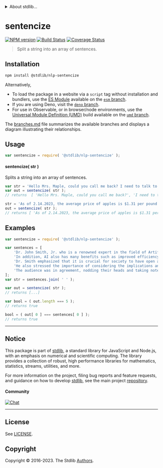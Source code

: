<!--

@license Apache-2.0

Copyright (c) 2023 The Stdlib Authors.

Licensed under the Apache License, Version 2.0 (the "License");
you may not use this file except in compliance with the License.
You may obtain a copy of the License at

   http://www.apache.org/licenses/LICENSE-2.0

Unless required by applicable law or agreed to in writing, software
distributed under the License is distributed on an "AS IS" BASIS,
WITHOUT WARRANTIES OR CONDITIONS OF ANY KIND, either express or implied.
See the License for the specific language governing permissions and
limitations under the License.

-->


<details>
  <summary>
    About stdlib...
  </summary>
  <p>We believe in a future in which the web is a preferred environment for numerical computation. To help realize this future, we've built stdlib. stdlib is a standard library, with an emphasis on numerical and scientific computation, written in JavaScript (and C) for execution in browsers and in Node.js.</p>
  <p>The library is fully decomposable, being architected in such a way that you can swap out and mix and match APIs and functionality to cater to your exact preferences and use cases.</p>
  <p>When you use stdlib, you can be absolutely certain that you are using the most thorough, rigorous, well-written, studied, documented, tested, measured, and high-quality code out there.</p>
  <p>To join us in bringing numerical computing to the web, get started by checking us out on <a href="https://github.com/stdlib-js/stdlib">GitHub</a>, and please consider <a href="https://opencollective.com/stdlib">financially supporting stdlib</a>. We greatly appreciate your continued support!</p>
</details>

# sentencize

[![NPM version][npm-image]][npm-url] [![Build Status][test-image]][test-url] [![Coverage Status][coverage-image]][coverage-url] <!-- [![dependencies][dependencies-image]][dependencies-url] -->

> Split a string into an array of sentences.

<section class="intro">

</section>

<!-- /.intro -->

<section class="installation">

## Installation

```bash
npm install @stdlib/nlp-sentencize
```

Alternatively,

-   To load the package in a website via a `script` tag without installation and bundlers, use the [ES Module][es-module] available on the [`esm` branch][esm-url].
-   If you are using Deno, visit the [`deno` branch][deno-url].
-   For use in Observable, or in browser/node environments, use the [Universal Module Definition (UMD)][umd] build available on the [`umd` branch][umd-url].

The [branches.md][branches-url] file summarizes the available branches and displays a diagram illustrating their relationships.

</section>

<section class="usage">

## Usage

```javascript
var sentencize = require( '@stdlib/nlp-sentencize' );
```

#### sentencize( str )

Splits a string into an array of sentences.

```javascript
var str = 'Hello Mrs. Maple, could you call me back? I need to talk to you about something.';
var out = sentencize( str );
// returns  [ 'Hello Mrs. Maple, could you call me back?', 'I need to talk to you about something.' ]

str = 'As of 2.14.2023, the average price of apples is $1.31 per pound! Inflation has been a strain on the economy.';
out = sentencize( str );
// returns [ 'As of 2.14.2023, the average price of apples is $1.31 per pound!', 'Inflation has been a strain on the economy.' ]
```

</section>

<!-- /.usage -->

<section class="examples">

## Examples

<!-- eslint no-undef: "error" -->

```javascript
var sentencize = require( '@stdlib/nlp-sentencize' );

var sentences = [
    'Dr. John Smith, Jr. who is a renowned expert in the field of Artificial Intelligence, and who has published numerous papers on the subject, e.g. "Machine Learning for Dummies", "The Future of AI", etc., gave a lecture at the annual AI conference yesterday and stated that AI technology is rapidly advancing, but we must be cautious of its potential consequences such as job displacement, privacy concerns, and ethical dilemmas.',
    'In addition, AI also has many benefits such as improved efficiency and accuracy, and the ability to process large amounts of data.',
    'Dr. Smith emphasized that it is crucial for society to have open and honest discussions about the development and deployment of AI to ensure its responsible and beneficial use for all.',
    'He also stressed the importance of considering the implications and consequences of AI, i.e. it must not be developed or used in a way that is harmful or unethical.',
    'The audience was in agreement, nodding their heads and taking notes throughout the lecture.'
];
var str = sentences.join( ' ' );

var out = sentencize( str );
// returns [...]

var bool = ( out.length === 5 );
// returns true

bool = ( out[ 0 ] === sentences[ 0 ] );
// returns true
```

</section>

<!-- /.examples -->

<!-- Section for related `stdlib` packages. Do not manually edit this section, as it is automatically populated. -->

<section class="related">

</section>

<!-- /.related -->

<!-- Section for all links. Make sure to keep an empty line after the `section` element and another before the `/section` close. -->


<section class="main-repo" >

* * *

## Notice

This package is part of [stdlib][stdlib], a standard library for JavaScript and Node.js, with an emphasis on numerical and scientific computing. The library provides a collection of robust, high performance libraries for mathematics, statistics, streams, utilities, and more.

For more information on the project, filing bug reports and feature requests, and guidance on how to develop [stdlib][stdlib], see the main project [repository][stdlib].

#### Community

[![Chat][chat-image]][chat-url]

---

## License

See [LICENSE][stdlib-license].


## Copyright

Copyright &copy; 2016-2023. The Stdlib [Authors][stdlib-authors].

</section>

<!-- /.stdlib -->

<!-- Section for all links. Make sure to keep an empty line after the `section` element and another before the `/section` close. -->

<section class="links">

[npm-image]: http://img.shields.io/npm/v/@stdlib/nlp-sentencize.svg
[npm-url]: https://npmjs.org/package/@stdlib/nlp-sentencize

[test-image]: https://github.com/stdlib-js/nlp-sentencize/actions/workflows/test.yml/badge.svg?branch=v0.1.0
[test-url]: https://github.com/stdlib-js/nlp-sentencize/actions/workflows/test.yml?query=branch:v0.1.0

[coverage-image]: https://img.shields.io/codecov/c/github/stdlib-js/nlp-sentencize/main.svg
[coverage-url]: https://codecov.io/github/stdlib-js/nlp-sentencize?branch=main

<!--

[dependencies-image]: https://img.shields.io/david/stdlib-js/nlp-sentencize.svg
[dependencies-url]: https://david-dm.org/stdlib-js/nlp-sentencize/main

-->

[chat-image]: https://img.shields.io/gitter/room/stdlib-js/stdlib.svg
[chat-url]: https://app.gitter.im/#/room/#stdlib-js_stdlib:gitter.im

[stdlib]: https://github.com/stdlib-js/stdlib

[stdlib-authors]: https://github.com/stdlib-js/stdlib/graphs/contributors

[umd]: https://github.com/umdjs/umd
[es-module]: https://developer.mozilla.org/en-US/docs/Web/JavaScript/Guide/Modules

[deno-url]: https://github.com/stdlib-js/nlp-sentencize/tree/deno
[umd-url]: https://github.com/stdlib-js/nlp-sentencize/tree/umd
[esm-url]: https://github.com/stdlib-js/nlp-sentencize/tree/esm
[branches-url]: https://github.com/stdlib-js/nlp-sentencize/blob/main/branches.md

[stdlib-license]: https://raw.githubusercontent.com/stdlib-js/nlp-sentencize/main/LICENSE

</section>

<!-- /.links -->

